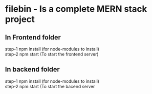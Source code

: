 # filebin - Is a complete MERN stack project

## In Frontend folder
step-1 npm install (for node-modules to install) <br/>
step-2 npm start (To start the frontend server) 


## In backend folder
step-1 npm install (for node-modules to install) <br/>
step-2 npm start (To start the bacend server
